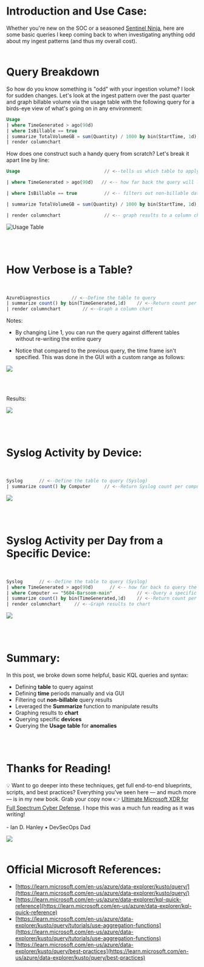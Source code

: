 # Introduction and Use Case:

Whether you're new on the SOC or a seasoned [Sentinel Ninja](https://techcommunity.microsoft.com/t5/microsoft-sentinel-blog/become-a-microsoft-sentinel-ninja-the-complete-level-400/ba-p/1246310), here are some basic queries I keep coming back to when investigating anything odd about my ingest patterns (and thus my overall cost). 
<br/>
<br/>

# Query Breakdown

So how do you know something is "odd" with your ingestion volume? I look for sudden changes. Let's look at the ingest pattern over the past quarter and graph billable volume via the usage table with the following query for a birds-eye view of what's going on in any environment:


```sql 
Usage
| where TimeGenerated > ago(90d)
| where IsBillable == true
| summarize TotalVolumeGB = sum(Quantity) / 1000 by bin(StartTime, 1d), Solution
| render columnchart
```

How does one construct such a handy query from scratch? Let's break it apart line by line:

```sql
Usage                               // <--tells us which table to apply this query to. In this case it's the Usage log table.

| where TimeGenerated > ago(90d)   // <-- how far back the query will look in the table

| where IsBillable == true          // <-- filters out non-billable data (we're only worried about data that incurs a cost)

| summarize TotalVolumeGB = sum(Quantity) / 1000 by bin(StartTime, 1d), Solution    // <--Convert to GB and return results by day, per ingest solution (LogManagement, Security, etc.)

| render columnchart                // <-- graph results to a column chart
```

![Usage Table](/assets/img/AOAQ1/usage_graph.png)

<br/>
<br/>

# How Verbose is a Table?
 <br/>

```sql
AzureDiagnostics        // <--Define the table to query
| summarize count() by bin(TimeGenerated,1d)    // <--Return count per day
| render columnchart        // <--Graph a column chart
```
Notes:

- By changing Line 1, you can run the query against different tables without re-writing the entire query

- Notice that compared to the previous query, the time frame isn't specified. This was done in the GUI with a custom range as follows:

![](/assets/img/AOAQ1/Time_Range_GUI.png)

<br/>
<br/>

Results:

![](/assets/img/AOAQ1/AZDiag_graph.png)

<br/>
<br/>

# Syslog Activity by Device:
<br/>

```sql
Syslog      // <--Define the table to query (Syslog)
| summarize count() by Computer     // <--Return Syslog count per computer
```

![](/assets/img/AOAQ1/Devices.png)

<br/>
<br/>

# Syslog Activity per Day from a Specific Device:
<br/>

```sql
Syslog      // <--Define the table to query (Syslog)
| where TimeGenerated > ago(90d)      // <-- how far back to query the table
| where Computer == "5604-Barsoom-main"         // <--Query a specific device
| summarize count() by bin(TimeGenerated,1d)    // <--Return count per day
| render columnchart     // <--Graph results to chart
```
![](/assets/img/AOAQ1/syslog_graph.png)

<br/>
<br/>

# Summary:

In this post, we broke down some helpful, basic KQL queries and syntax:

- Defining **table** to query against
- Defining **time** periods manually and via GUI
- Filtering out **non-billable** query results
- Leveraged the **Summarize** function to manipulate results
- Graphing results to **chart**
- Querying specific **devices**
- Querying the **Usage table** for **anomalies**

<br/>
<br/>

# Thanks for Reading!
 &#128161; Want to go deeper into these techniques, get full end-to-end blueprints, scripts, and best practices? Everything you’ve seen here — and much more — is in my new book. Grab your copy now 👉 [Ultimate Microsoft XDR for Full Spectrum Cyber Defense](https://a.co/d/0HNQ4qJ).  I hope this was a much fun reading as it was writing! <br/> <br/> - Ian D. 
Hanley • DevSecOps Dad


![](/assets/img/Ultimate%20XDR%20for%20Full%20Spectrum%20Cyber%20Defense/cover11.jpg)
<br/>
<br/>


# Official Microsoft References:

- [https://learn.microsoft.com/en-us/azure/data-explorer/kusto/query/](https://learn.microsoft.com/en-us/azure/data-explorer/kusto/query/)
- [https://learn.microsoft.com/en-us/azure/data-explorer/kql-quick-reference](https://learn.microsoft.com/en-us/azure/data-explorer/kql-quick-reference)
- [https://learn.microsoft.com/en-us/azure/data-explorer/kusto/query/tutorials/use-aggregation-functions](https://learn.microsoft.com/en-us/azure/data-explorer/kusto/query/tutorials/use-aggregation-functions)
- [https://learn.microsoft.com/en-us/azure/data-explorer/kusto/query/best-practices](https://learn.microsoft.com/en-us/azure/data-explorer/kusto/query/best-practices)
